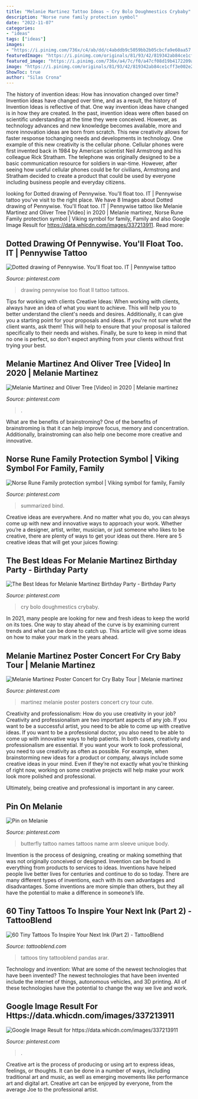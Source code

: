 ```yaml
---
title: "Melanie Martinez Tattoo Ideas ~ Cry Bolo Doughmestics Crybaby"
description: "Norse rune family protection symbol"
date: "2022-11-07"
categories:
- "ideas"
tags: ["ideas"]
images:
- "https://i.pinimg.com/736x/c4/ab/dd/c4abddb9c5059bb2b05cbcfa9e60aa57.jpg"
featuredImage: "https://i.pinimg.com/originals/81/93/42/819342ab84ce1cff3e002e20d0b2d700.jpg"
featured_image: "https://i.pinimg.com/736x/a4/7c/f0/a47cf08d19b4172209a85f80b1fd9f58.jpg"
image: "https://i.pinimg.com/originals/81/93/42/819342ab84ce1cff3e002e20d0b2d700.jpg"
ShowToc: true
author: "Silas Crona"
---
```



The history of invention ideas: How has innovation changed over time?
Invention ideas have changed over time, and as a result, the history of Invention Ideas is reflective of that. One way invention ideas have changed is in how they are created.  In the past, invention ideas were often based on scientific understanding at the time they were conceived. However, as technology advances and new knowledge becomes available, more and more innovation ideas are born from scratch. This new creativity allows for faster response tochanging needs and developments in technology.
One example of this new creativity is the cellular phone. Cellular phones were first invented back in 1984 by American scientist Neil Armstrong and his colleague Rick Stratham. The telephone was originally designed to be a basic communication resource for soldiers in war-time. However, after seeing how useful cellular phones could be for civilians, Armstrong and Stratham decided to create a product that could be used by everyone including business people and everyday citizens.

	

		
looking for Dotted drawing of Pennywise. You&#039;ll float too. IT | Pennywise tattoo you've visit to the right place. We have 8 Images about Dotted drawing of Pennywise. You&#039;ll float too. IT | Pennywise tattoo like Melanie Martinez and Oliver Tree [Video] in 2020 | Melanie martinez, Norse Rune Family protection symbol | Viking symbol for family, Family and also Google Image Result for https://data.whicdn.com/images/337213911. Read more:
		
    
## Dotted Drawing Of Pennywise. You&#039;ll Float Too. IT | Pennywise Tattoo

<img loading=lazy src="https://i.pinimg.com/736x/d0/eb/e4/d0ebe45f1e3cedcda9b21f7d14919bf7.jpg" onerror="this.onerror=null;this.src='https://tse1.mm.bing.net/th?id=OIP.iVFusVwSstPjA-LZ3UErgQHaJ3&amp;pid=15.1';" alt="Dotted drawing of Pennywise. You&#039;ll float too. IT | Pennywise tattoo">

_Source: pinterest.com_

>drawing pennywise too float ll tattoo tattoos. 

	

Tips for working with clients
Creative Ideas: When working with clients, always have an idea of what you want to achieve. This will help you to better understand the client's needs and desires. Additionally, it can give you a starting point for your proposals and ideas. If you're not sure what the client wants, ask them! This will help to ensure that your proposal is tailored specifically to their needs and wishes. Finally, be sure to keep in mind that no one is perfect, so don't expect anything from your clients without first trying your best.

    
## Melanie Martinez And Oliver Tree [Video] In 2020 | Melanie Martinez

<img loading=lazy src="https://i.pinimg.com/736x/b7/11/b2/b711b2e0aafc071967c82b56a6c3218f.jpg" onerror="this.onerror=null;this.src='https://tse2.mm.bing.net/th?id=OIP.RxyhJHufCjvlTbIVboNSAwHaHa&amp;pid=15.1';" alt="Melanie Martinez and Oliver Tree [Video] in 2020 | Melanie martinez">

_Source: pinterest.com_

>. 

	

What are the benefits of brainstroming?
One of the benefits of brainstroming is that it can help improve focus, memory and concentration. Additionally, brainstroming can also help one become more creative and innovative.

    
## Norse Rune Family Protection Symbol | Viking Symbol For Family, Family

<img loading=lazy src="https://i.pinimg.com/736x/dc/f2/a9/dcf2a9fe3b69c1553bf2e25e46ae83ec.jpg" onerror="this.onerror=null;this.src='https://tse1.mm.bing.net/th?id=OIP.0WAU0jgA_ihrX7c7vA8vQgHaJ4&amp;pid=15.1';" alt="Norse Rune Family protection symbol | Viking symbol for family, Family">

_Source: pinterest.com_

>summarized bind. 

	

Creative ideas are everywhere. And no matter what you do, you can always come up with new and innovative ways to approach your work. Whether you’re a designer, artist, writer, musician, or just someone who likes to be creative, there are plenty of ways to get your ideas out there. Here are 5 creative ideas that will get your juices flowing: 

    
## The Best Ideas For Melanie Martinez Birthday Party - Birthday Party

<img loading=lazy src="https://i.pinimg.com/736x/c4/ab/dd/c4abddb9c5059bb2b05cbcfa9e60aa57.jpg" onerror="this.onerror=null;this.src='https://tse3.mm.bing.net/th?id=OIP.H3nY2F6gzPS_B0ELkKKvnQHaH8&amp;pid=15.1';" alt="The Best Ideas for Melanie Martinez Birthday Party - Birthday Party">

_Source: pinterest.com_

>cry bolo doughmestics crybaby. 

	

In 2021, many people are looking for new and fresh ideas to keep the world on its toes. One way to stay ahead of the curve is by examining current trends and what can be done to catch up. This article will give some ideas on how to make your mark in the years ahead.

    
## Melanie Martinez Poster Concert For Cry Baby Tour | Melanie Martinez

<img loading=lazy src="https://i.pinimg.com/originals/81/93/42/819342ab84ce1cff3e002e20d0b2d700.jpg" onerror="this.onerror=null;this.src='https://tse2.mm.bing.net/th?id=OIP.qQUUk7fGIT7sWJFeXjIztgHaKy&amp;pid=15.1';" alt="Melanie Martinez Poster Concert for Cry Baby Tour | Melanie martinez">

_Source: pinterest.com_

>martinez melanie poster posters concert cry tour cute. 

	

Creativity and professionalism: How do you use creativity in your job?
Creativity and professionalism are two important aspects of any job. If you want to be a successful artist, you need to be able to come up with creative ideas. If you want to be a professional doctor, you also need to be able to come up with innovative ways to help patients. In both cases, creativity and professionalism are essential.
If you want your work to look professional, you need to use creativity as often as possible. For example, when brainstorming new ideas for a product or company, always include some creative ideas in your mind. Even if they’re not exactly what you’re thinking of right now, working on some creative projects will help make your work look more polished and professional.

Ultimately, being creative and professional is important in any career.

    
## Pin On Melanie

<img loading=lazy src="https://i.pinimg.com/736x/a4/7c/f0/a47cf08d19b4172209a85f80b1fd9f58.jpg" onerror="this.onerror=null;this.src='https://tse4.mm.bing.net/th?id=OIP.4sVI4OoJS3QhNk7SluNXtwAAAA&amp;pid=15.1';" alt="Pin on Melanie">

_Source: pinterest.com_

>butterfly tattoo names tattoos name arm sleeve unique body. 

	

Invention is the process of designing, creating or making something that was not originally conceived or designed. Invention can be found in everything from products to services to ideas. Inventions have helped people live better lives for centuries and continue to do so today. There are many different types of inventions, each with its own advantages and disadvantages. Some inventions are more simple than others, but they all have the potential to make a difference in someone’s life.

    
## 60 Tiny Tattoos To Inspire Your Next Ink (Part 2) - TattooBlend

<img loading=lazy src="https://tattooblend.com/wp-content/uploads/2017/08/35-1.jpg" onerror="this.onerror=null;this.src='https://tse4.mm.bing.net/th?id=OIP.z1xd5TxCSk1ii6pJY3e9iQHaHZ&amp;pid=15.1';" alt="60 Tiny Tattoos To Inspire Your Next Ink (Part 2) - TattooBlend">

_Source: tattooblend.com_

>tattoos tiny tattooblend pandas arar. 

	

Technology and invention: What are some of the newest technologies that have been invented?
The newest technologies that have been invented include the internet of things, autonomous vehicles, and 3D printing. All of these technologies have the potential to change the way we live and work.

    
## Google Image Result For Https://data.whicdn.com/images/337213911

<img loading=lazy src="https://i.pinimg.com/736x/86/c7/4a/86c74aaf0a4de6feb04711bab2d23f64.jpg" onerror="this.onerror=null;this.src='https://tse4.mm.bing.net/th?id=OIP.Uz8Zhe7V2RgUDpbWJHPhCwHaHa&amp;pid=15.1';" alt="Google Image Result for https://data.whicdn.com/images/337213911">

_Source: pinterest.com_

>. 

	

Creative art is the process of producing or using art to express ideas, feelings, or thoughts. It can be done in a number of ways, including traditional art and music, as well as emerging movements like performance art and digital art. Creative art can be enjoyed by everyone, from the average Joe to the professional artist.


